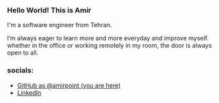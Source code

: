
### Hello World! This is __Amir__

I'm a software engineer from Tehran.

I’m always eager to learn more and more everyday and improve myself. whether in the office or working remotely in my room, the door is always open to all.

### socials:

* [GitHub as @amirpoint (you are here)](https://github.com/amirpoint)
* [LinkedIn](https://linkedin.com/in/amirhossein-hashemi)

<!--
**amirpoint/amirpoint** is a ✨ _special_ ✨ repository because its `README.md` (this file) appears on your GitHub profile.

Here are some ideas to get you started:

- 🔭 I’m currently working on ...
- 🌱 I’m currently learning ...
- 👯 I’m looking to collaborate on ...
- 🤔 I’m looking for help with ...
- 💬 Ask me about ...
- 📫 How to reach me: ...
- 😄 Pronouns: ...
- ⚡ Fun fact: ...
-->
